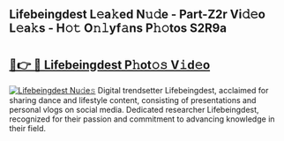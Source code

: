 ## Lifebeingdest L𝚎a𝚔ed N𝚞𝚍e - Part-Z2r Vi𝚍𝚎o L𝚎a𝚔s - H𝚘𝚝 O𝚗𝚕yf𝚊ns P𝚑𝚘tos S2R9a

# <h2><a href="http://kfbblfd.oniu.top/?m=Lifebeingdest">🔗👉 🔴 Lifebeingdest P𝚑ot𝚘𝚜 V𝚒d𝚎o</a></h2>

[![Lifebeingdest Nu𝚍e𝚜](https://i.imgur.com/0qMVB7G.gif)](http://kfbblfd.oniu.top/?m=Lifebeingdest)
Digital trendsetter Lifebeingdest, acclaimed for sharing dance and lifestyle content, consisting of presentations and personal vlogs on social media. Dedicated researcher Lifebeingdest, recognized for their passion and commitment to advancing knowledge in their field.  
